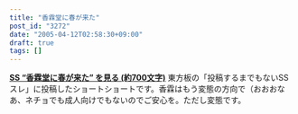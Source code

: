 ```yaml
---
title: "香霖堂に春が来た"
post_id: "3272"
date: "2005-04-12T02:58:30+09:00"
draft: true
tags: []
---
```



**[SS “香霖堂に春が来た” を見る (約700文字)](/tag/hentai-korin)** 東方板の「投稿するまでもないSSスレ」に投稿したショートショートです。香霖はもう変態の方向で（おおおな あ、ネチョでも成人向けでもないのでご安心を。ただし変態です。
